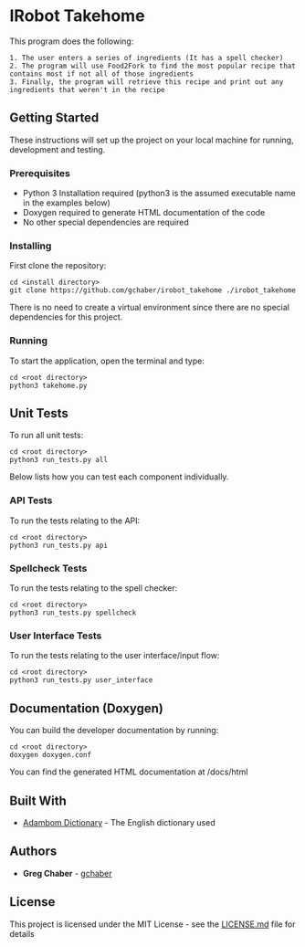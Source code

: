 # IRobot Takehome

This program does the following:
~~~
1. The user enters a series of ingredients (It has a spell checker)
2. The program will use Food2Fork to find the most popular recipe that contains most if not all of those ingredients
3. Finally, the program will retrieve this recipe and print out any ingredients that weren't in the recipe
~~~
## Getting Started

These instructions will set up the project on your local machine for running, development and testing.

### Prerequisites

* Python 3 Installation required (python3 is the assumed executable name in the examples below)
* Doxygen required to generate HTML documentation of the code
* No other special dependencies are required

### Installing

First clone the repository:
```
cd <install directory>
git clone https://github.com/gchaber/irobot_takehome ./irobot_takehome
```
There is no need to create a virtual environment since there are no special dependencies for this project.

### Running

To start the application, open the terminal and type:
```
cd <root directory>
python3 takehome.py
```

## Unit Tests

To run all unit tests:
```
cd <root directory>
python3 run_tests.py all
```
Below lists how you can test each component individually.

### API Tests

To run the tests relating to the API:
```
cd <root directory>
python3 run_tests.py api
```

### Spellcheck Tests

To run the tests relating to the spell checker:
```
cd <root directory>
python3 run_tests.py spellcheck
```

### User Interface Tests

To run the tests relating to the user interface/input flow:
```
cd <root directory>
python3 run_tests.py user_interface
```

## Documentation (Doxygen)

You can build the developer documentation by running:
```
cd <root directory>
doxygen doxygen.conf
```
You can find the generated HTML documentation at <root directory>/docs/html

## Built With

* [Adambom Dictionary](https://github.com/adambom/dictionary/) - The English dictionary used

## Authors

* **Greg Chaber** - [gchaber](https://github.com/gchaber)

## License

This project is licensed under the MIT License - see the [LICENSE.md](LICENSE.md) file for details